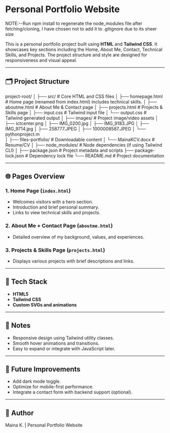 # Personal Portfolio Website

NOTE:--Run npm install to regenerate the node_modules file after fetching/cloning, I have chosen not to add it to .gitignore due to its sheer size

This is a personal portfolio project built using **HTML** and **Tailwind CSS**. It showcases key sections including the Home, About Me, Contact, Technical Skills, and Projects. The project structure and style are designed for responsiveness and visual appeal.

---

## 🗂️ Project Structure

project-root/
│
├── src/                      # Core HTML and CSS files
│   ├── homepage.html         # Home page (renamed from index.html) includes technical skills.
│   ├── aboutme.html          # About Me & Contact page
│   ├── projects.html         # Projects & Skills page
│   ├── input.css             # Tailwind input file
│   └── output.css            # Tailwind generated output
│
├── images/                   # Project image/video assets
│   ├── ictcenter.png
│   ├── IMG_0200.jpg
│   ├── IMG_9183.JPG
│   ├── IMG_9714.jpg
│   ├── 258777.JPEG
│   ├── 1000008587.JPEG
│   └── pythonproject.m       
│
├── files-portfolio/          # Downloadable content
│   └── MainaKCV.docx         # Resume/CV
│
├── node_modules/             # Node dependencies (if using Tailwind CLI)
│
├── package.json              # Project metadata and scripts
├── package-lock.json         # Dependency lock file
└── README.md                 # Project documentation


---

## 🌐 Pages Overview

### 1. Home Page (`index.html`)
- Welcomes visitors with a hero section.
- Introduction and brief personal summary.
- Links to view technical skills and projects.

### 2. About Me + Contact Page (`aboutme.html`)
- Detailed overview of my background, values, and experiences.

### 3. Projects & Skills Page (`projects.html`)
- Displays various projects with brief descriptions and links.

---

## 🎨 Tech Stack

- **HTML5**
- **Tailwind CSS**
- **Custom SVGs and animations**

---

## 📌 Notes

- Responsive design using Tailwind utility classes.
- Smooth hover animations and transitions.
- Easy to expand or integrate with JavaScript later.

---

## 🧩 Future Improvements

- Add dark mode toggle.
- Optimize for mobile-first performance.
- Integrate a contact form with backend support (optional).

---

## 👤 Author

Maina K. | Personal Portfolio Website